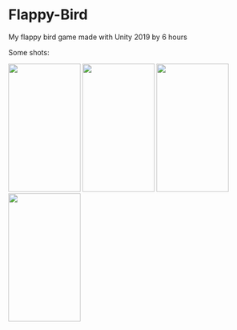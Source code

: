 # Flappy-Bird
My flappy bird game made with Unity 2019 by 6 hours

Some shots:

<img src="https://user-images.githubusercontent.com/34096047/64490969-4f94db80-d26b-11e9-8472-b475a7f9c48c.png" width="144" height="256">

<img src="https://user-images.githubusercontent.com/34096047/64490973-591e4380-d26b-11e9-8ffa-1f13ed31a497.png" width="144" height="256">

<img src="https://user-images.githubusercontent.com/34096047/64490979-5de2f780-d26b-11e9-84e0-3876f8d03b0e.png" width="144" height="256">

<img src="https://user-images.githubusercontent.com/34096047/64490982-61767e80-d26b-11e9-9d8f-91a90238cf92.png" width="144" height="256">

